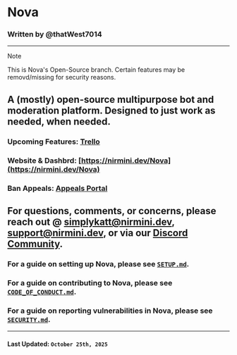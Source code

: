 # Nova
### Written by @thatWest7014
---
> [!NOTE] 
> This is Nova's Open-Source branch. Certain features may be removd/missing for security reasons.

## A (mostly) open-source multipurpose bot and moderation platform. Designed to just work as needed, when needed.

### Upcoming Features: [Trello](https://trello.com/Nirmini)
### Website & Dashbrd: [https://nirmini.dev/Nova](https://nirmini.dev/Nova)
### Ban Appeals: [Appeals Portal](https://nirmini.dev/Forms/Appeal)

For questions, comments, or concerns, please reach out @ [simplykatt@nirmini.dev](mailto:simplykatt@nirmini.dev), [support@nirmini.dev](mailto:support@nirmini.dev), or via our [Discord Community](https://nirmini.dev/Discord).
---
### For a guide on setting up Nova, please see [`SETUP.md`](https://github.com/Nirmini/Nova/blob/main/SETUP.md).
### For a guide on contributing to Nova, please see [`CODE_OF_CONDUCT.md`](https://github.com/Nirmini/Nova/blob/main/CODE_OF_CONDUCT.md).
### For a guide on reporting vulnerabilities in Nova, please see [`SECURITY.md`](https://github.com/Nirmini/Nova/blob/main/SECURITY.md).
---
#### Last Updated: `October 25th, 2025`
